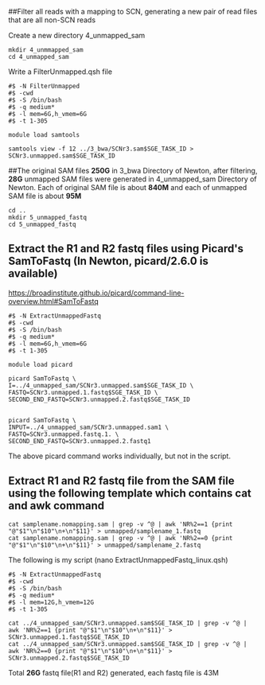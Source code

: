 ##Filter all reads with a mapping to SCN, generating a new pair of read files that are all non-SCN reads

Create a new directory 4_unmapped_sam
```
mkdir 4_unmmapped_sam
cd 4_unmapped_sam
```
Write a FilterUnmapped.qsh file
```
#$ -N FilterUnmapped
#$ -cwd
#$ -S /bin/bash
#$ -q medium*
#$ -l mem=6G,h_vmem=6G
#$ -t 1-305

module load samtools

samtools view -f 12 ../3_bwa/SCNr3.sam$SGE_TASK_ID > SCNr3.unmapped.sam$SGE_TASK_ID
```
##The original SAM files **250G** in 3_bwa Directory of Newton, after filtering, **28G** unmapped SAM files were generated in 4_unmapped_sam Directory of Newton. Each of original SAM file is about **840M** and each of unmapped SAM file is about **95M** 

```
cd ..
mkdir 5_unmapped_fastq
cd 5_unmapped_fastq
```

## Extract the R1 and R2 fastq files using Picard's SamToFastq (In Newton, picard/2.6.0 is available)
https://broadinstitute.github.io/picard/command-line-overview.html#SamToFastq


```
#$ -N ExtractUnmappedFastq
#$ -cwd
#$ -S /bin/bash
#$ -q medium*
#$ -l mem=6G,h_vmem=6G
#$ -t 1-305

module load picard

picard SamToFastq \
I=../4_unmapped_sam/SCNr3.unmapped.sam$SGE_TASK_ID \
FASTQ=SCNr3.unmapped.1.fastq$SGE_TASK_ID \
SECOND_END_FASTQ=SCNr3.unmapped.2.fastq$SGE_TASK_ID


picard SamToFastq \
INPUT=../4_unmapped_sam/SCNr3.unmapped.sam1 \
FASTQ=SCNr3.unmapped.fastq.1. \
SECOND_END_FASTQ=SCNr3.unmapped.2.fastq1
```
The above picard command works individually, but not in the script.
## Extract R1 and R2 fastq file from the SAM file using the following template which contains cat and awk command 
```
cat samplename.nomapping.sam | grep -v ^@ | awk 'NR%2==1 {print "@"$1"\n"$10"\n+\n"$11}' > unmapped/samplename_1.fastq 
cat samplename.nomapping.sam | grep -v ^@ | awk 'NR%2==0 {print "@"$1"\n"$10"\n+\n"$11}' > unmapped/samplename_2.fastq
```

The following is my script (nano ExtractUnmappedFastq_linux.qsh)
```
#$ -N ExtractUnmappedFastq
#$ -cwd
#$ -S /bin/bash
#$ -q medium*
#$ -l mem=12G,h_vmem=12G
#$ -t 1-305

cat ../4_unmapped_sam/SCNr3.unmapped.sam$SGE_TASK_ID | grep -v ^@ | awk 'NR%2==1 {print "@"$1"\n"$10"\n+\n"$11}' > SCNr3.unmapped.1.fastq$SGE_TASK_ID
cat ../4_unmapped_sam/SCNr3.unmapped.sam$SGE_TASK_ID | grep -v ^@ | awk 'NR%2==0 {print "@"$1"\n"$10"\n+\n"$11}' > SCNr3.unmapped.2.fastq$SGE_TASK_ID
```
Total **26G** fastq file(R1 and R2) generated, each fastq file is 43M




     

